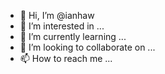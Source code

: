 - 👋 Hi, I’m @ianhaw
- 👀 I’m interested in ...
- 🌱 I’m currently learning ...
- 💞️ I’m looking to collaborate on ...
- 📫 How to reach me ...

<!---
ianhaw/ianhaw is a ✨ special ✨ repository because its `README.md` (this file) appears on your GitHub profile.
You can click the Preview link to take a look at your changes.
--->
